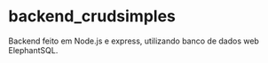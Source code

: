 # backend_crudsimples
Backend feito em Node.js e express, utilizando banco de dados web ElephantSQL.

